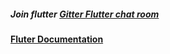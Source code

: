 
##### Join flutter [Gitter Flutter chat room](https://gitter.im/flutter/flutter?source=orgpage)

#### [Fluter Documentation](https://flutter.dev/docs/get-started/install/linux)
